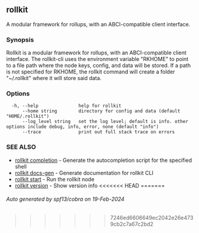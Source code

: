## rollkit

A modular framework for rollups, with an ABCI-compatible client interface.

### Synopsis


Rollkit is a modular framework for rollups, with an ABCI-compatible client interface.
The rollkit-cli uses the environment variable "RKHOME" to point to a file path where the node keys, config, and data will be stored. 
If a path is not specified for RKHOME, the rollkit command will create a folder "~/.rollkit" where it will store said data.


### Options

```
  -h, --help               help for rollkit
      --home string        directory for config and data (default "HOME/.rollkit")
      --log_level string   set the log level; default is info. other options include debug, info, error, none (default "info")
      --trace              print out full stack trace on errors
```

### SEE ALSO

* [rollkit completion](rollkit_completion.md)	 - Generate the autocompletion script for the specified shell
* [rollkit docs-gen](rollkit_docs-gen.md)	 - Generate documentation for rollkit CLI
* [rollkit start](rollkit_start.md)	 - Run the rollkit node
* [rollkit version](rollkit_version.md)	 - Show version info
<<<<<<< HEAD
=======

###### Auto generated by spf13/cobra on 19-Feb-2024
>>>>>>> 7246ed6606649ec2042e26e4739cb2c7a67c2bd2
